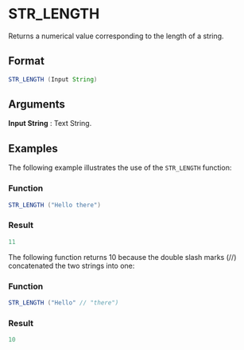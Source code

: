# STR_LENGTH
Returns a numerical value corresponding to the length of a string.

## Format
```java
STR_LENGTH (Input String)
```

## Arguments
 
**Input String**
: Text String.

## Examples
The following example illustrates the use of the `STR_LENGTH` function:
 
### Function
```java
STR_LENGTH ("Hello there")
```
### Result
```java
11
```
The following function returns 10 because the double slash marks (//) concatenated the two strings into one:
 
### Function
```java
STR_LENGTH ("Hello" // "there")
```
### Result
```java
10
```
